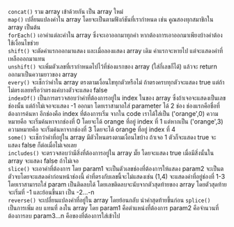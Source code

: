 `concat()` รวม array เข้าด้วยกัน เป็น array ใหม่ <br>
`map()` เปลี่ยนแปลงค่าใน array โดยจะเป็นตามฟังก์ชันที่เรากำหนด เช่น คูณสองทุกสมาชิกใน array เป็นต้น <br>
`forEach()` เอาค่าแต่ละค่าใน array ซึ่งจะเอาออกมาทุกค่า หากต้องการเอาออกมาเพียงบ้างค่าต้องใช้เงื่อนไขช่วย<br>
`shift()` จะตัดค่าแรกออกมาแสดง และเมื่อลองแสดง array เดิม ค่าแรกจะหายไป แต่จะแสดงค่าที่เหลือออกมาแทน <br>
`unshift()` จะเพิ่มตัวเลขที่เรากำหนดไปไว้ที่ช่องแรกของ array (ใส่กี่เลขก็ได้) แล้วจะ return ออกมาเป็นความยาวของ array <br>
`every()` จะเช็กว่าค่าใน array ตรงตามเงื่อนไขทุกตัวหรือไม่ ถ้าตรงครบทุกตัวจะแสดง true แต่ถ้าไม่ตรงเลยหรือว่าตรงแค่บางตัวจะแสดง false <br>
`indexOf()` เป็นการตรวจสอบว่าค่าที่ต้องการอยู่ใน index ในของ array ซึ่งถ้าเจอจะแสดงเป็นเลขช่องนั้น แต่ถ้าไม่เจอจะแสดง -1 ออกมา โดยเราสามาถใส่ parameter ได้ 2 ช่อง ช่องแรกคือชื่อที่ต้องการค้นหา อีกช่องคือ index ที่ต้องการเริ่ม จากใน code เราได้ใส่เป็น ('orange',0) ความหมายคือ จะเริ่มค้นหาจากช่องที่ 0 โดยจะได้ orange ที่อยู่ index ที่ 1 แต่หากเป็น ('orange',3) ความหมายคือ จะเริ่มค้นหาจากช่องที่ 3 โดยจะได้ orange ที่อยู่ index ที่ 4 <br>
`some()` จะเช็กว่าค่าที่อยู่ใน array มีตัวไหนตรงตามเงื่อนไขบ้าง ถ้าเจอ 1 ตัวก็จะแสดง true จะแสดง false ก็ต่อเมื่อไม่เจอเลย <br>
`includes()` จะตรวจสอบว่ามีสิ่งที่ต้องการอยู่ใน array มั๊ย โดยจะแสดง true เมื่อมีสิ่งนั้นใน array จะแสดง false ถ้าไม่เจอ <br>
`slice()` จะเอาค่าที่ต้องการ โดย param1 จะเป็นตัวเลขช่องที่ต้องการให้แสดง param2 จะเป็นตตัวจบโดยจะแสดงค่าก่อนหน้าช่องนี้ ค่าที่ตรงกับเลขนี้จะไม่แสดงเช่น (1,4) จะแสดงค่าที่อยู่ช่องที่ 1-3 โดยเราสามารถใส่ param เป็นติดลบได้ โดยเลขติดลบจะนับจากตัวสุดท้ายของ array โดยตัวสุดท้ายจะเริ่มที่ -1 และย้อนขึ้นมา เป็น -2...-n <br>
`reverse()` จะเปลี่ยนแปลงค่าที่อยู่ใน array โดยย้อนกลับ นำค่าสุดท้ายขึ้นก่อน 
`splice()` เป็นการเพิ่ม ลบ แทนที่ ลงใน array โดย param1 คือตำแหน่งที่ต้องการ param2 คือจำนวนที่ต้องการลบ param3...n คือของที่ต้องการใส่เข้าไป <br>